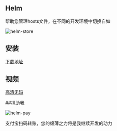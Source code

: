 Helm
-----------------

帮助您管理hosts文件，在不同的开发环境中切换自如

![helm-store](https://cloud.githubusercontent.com/assets/1193966/14281832/f8ce6938-fb6d-11e5-85c5-3b45a30f2656.png)


## 安装

<a href="http://pan.baidu.com/s/1czA85S" target="_blank">下载地址</a>

## 视频

<a href="http://v.qq.com/boke/page/r/0/f/r0191rubu5f.html">高清无码</a>

##捐助我

![helm-pay](https://cloud.githubusercontent.com/assets/1193966/14282551/7595099c-fb71-11e5-8431-467d7067ea09.png)

支付宝扫码转账，您的绵薄之力将是我继续开发的动力



